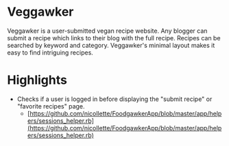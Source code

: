 Veggawker
=========

Veggawker is a user-submitted vegan recipe website. Any blogger can submit a recipe which links to their blog with the full recipe. Recipes can be searched by keyword and category. Veggawker's minimal layout makes it easy to find intriguing recipes.

Highlights
==========
*   Checks if a user is logged in before displaying the "submit recipe" or "favorite recipes" page.
    *   [https://github.com/nicollette/FoodgawkerApp/blob/master/app/helpers/sessions_helper.rb](https://github.com/nicollette/FoodgawkerApp/blob/master/app/helpers/sessions_helper.rb)